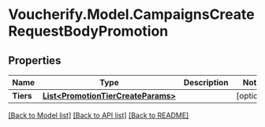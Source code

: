 # Voucherify.Model.CampaignsCreateRequestBodyPromotion

## Properties

Name | Type | Description | Notes
------------ | ------------- | ------------- | -------------
**Tiers** | [**List&lt;PromotionTierCreateParams&gt;**](PromotionTierCreateParams.md) |  | [optional] 

[[Back to Model list]](../../README.md#documentation-for-models) [[Back to API list]](../../README.md#documentation-for-api-endpoints) [[Back to README]](../../README.md)

